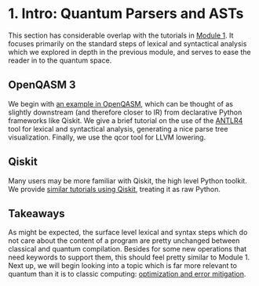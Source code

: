# 1. Intro: Quantum Parsers and ASTs

This section has considerable overlap with the tutorials in [Module 1](../../Module%201/). It focuses primarily on the standard steps of lexical and syntactical analysis which we explored in depth in the previous module, and serves to ease the reader in to the quantum space.

## OpenQASM 3

We begin with [an example in OpenQASM](OpenQASM), which can be thought of as slightly downstream (and therefore closer to IR) from declarative Python frameworks like Qiskit. We give a brief tutorial on the use of the [ANTLR4](https://www.antlr.org/) tool for lexical and syntactical analysis, generating a nice parse tree visualization. Finally, we use the qcor tool for LLVM lowering.

## Qiskit

Many users may be more familiar with Qiskit, the high level Python toolkit. We provide [similar tutorials using Qiskit](Qiskit), treating it as raw Python.

## Takeaways

As might be expected, the surface level lexical and syntax steps which do not care about the content of a program are pretty unchanged between classical and quantum compilation. Besides for some new operations that need keywords to support them, this should feel pretty similar to Module 1. Next up, we will begin looking into a topic which is far more relevant to quantum than it is to classic computing: [optimization and error mitigation](../2_Transpilation_and_Optimization/).